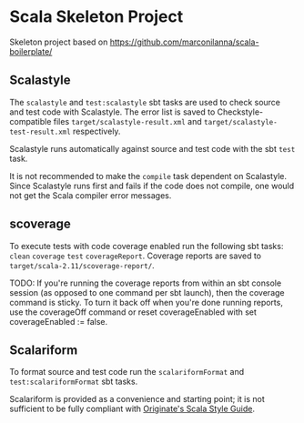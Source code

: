 Scala Skeleton Project
======================

Skeleton project based on https://github.com/marconilanna/scala-boilerplate/

Scalastyle
----------

The `scalastyle` and `test:scalastyle` sbt tasks are used to check source and test code with Scalastyle. The error list is saved to Checkstyle-compatible files `target/scalastyle-result.xml` and `target/scalastyle-test-result.xml` respectively.

Scalastyle runs automatically against source and test code with the sbt `test` task.

It is not recommended to make the `compile` task dependent on Scalastyle. Since Scalastyle runs first and fails if the code does not compile, one would not get the Scala compiler error messages.

scoverage
---------

To execute tests with code coverage enabled run the following sbt tasks: `clean` `coverage` `test` `coverageReport`. Coverage reports are saved to `target/scala-2.11/scoverage-report/`.

TODO: If you're running the coverage reports from within an sbt console session (as opposed to one command per sbt launch), then the coverage command is sticky. To turn it back off when you're done running reports, use the coverageOff command or reset coverageEnabled with set coverageEnabled := false.

Scalariform
-----------

To format source and test code run the `scalariformFormat` and `test:scalariformFormat` sbt tasks.

Scalariform is provided as a convenience and starting point; it is not sufficient to be fully compliant with [Originate's Scala Style Guide](https://github.com/Originate/guide/tree/master/scala).

